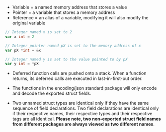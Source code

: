 - Variable = a named memory address that stores a value
- Pointer = a variable that stores a memory address
- Reference = an alias of a variable, modifying it will also modify the original variable

```go
// Integer named x is set to 2
var x int = 2

// Integer pointer named pX is set to the memory address of x
var pX *int = &x

// Integer named y is set to the value pointed to by pX
var y int = *pX
```

- Deferred function calls are pushed onto a stack. When a function returns, its deferred calls are executed in last-in-first-out order.

- The functions in the encoding/json standard package will only encode and decode the exported struct fields.
- Two unnamed struct types are identical only if they have the same sequence of field declarations. Two field declarations are identical only if their respective names, their respective types and their respective tags are all identical. **Please note, two non-exported struct field names from different packages are always viewed as two different names**.
